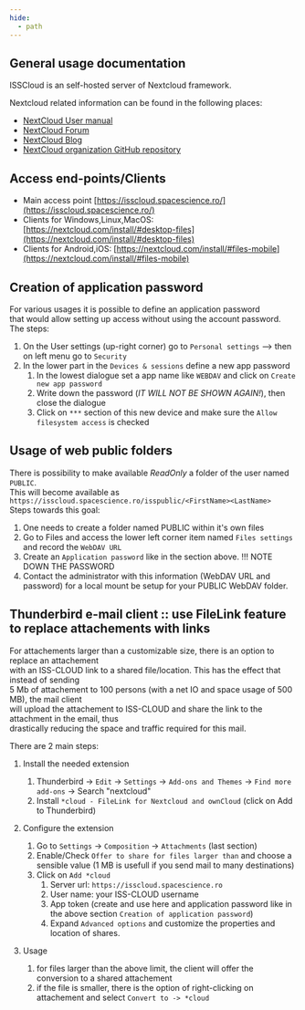 ```yaml
---
hide:
  - path
---
```


## General usage documentation

ISSCloud is an self-hosted server of Nextcloud framework.

Nextcloud related information can be found in the following places:  

* [NextCloud User manual](https://docs.nextcloud.com/server/latest/user_manual/en/)
* [NextCloud Forum](https://help.nextcloud.com/)
* [NextCloud Blog](https://nextcloud.com/blog/)
* [NextCloud organization GitHub repository](https://github.com/nextcloud)

## Access end-points/Clients

* Main access point [https://isscloud.spacescience.ro/](https://isscloud.spacescience.ro/)
* Clients for Windows,Linux,MacOS: [https://nextcloud.com/install/#desktop-files](https://nextcloud.com/install/#desktop-files)
* Clients for Android,iOS: [https://nextcloud.com/install/#files-mobile](https://nextcloud.com/install/#files-mobile)


## Creation of application password

For various usages it is possible to define an application password  
that would allow setting up access without using the account password.  
The steps:

1. On the User settings (up-right corner) go to `Personal settings` --> then on left menu go to `Security`
2. In the lower part in the `Devices & sessions` define a new app password
    1. In the lowest dialogue set a app name like `WEBDAV` and click on `Create new app password`
    2. Write down the password (*IT WILL NOT BE SHOWN AGAIN!*), then close the dialogue
    3. Click on `***` section of this new device and make sure the `Allow filesystem access` is checked


## Usage of web public folders

There is possibility to make available *ReadOnly* a folder of the user named `PUBLIC`.  
This will become available as `https://isscloud.spacescience.ro/isspublic/<FirstName><LastName>`  
Steps towards this goal:  

1. One needs to create a folder named PUBLIC within it's own files
2. Go to Files and access the lower left corner item named `Files settings` and record the `WebDAV URL`
3. Create an `Application password` like in the section above. !!! NOTE DOWN THE PASSWORD
3. Contact the administrator with this information (WebDAV URL and password) for a local mount be setup for your PUBLIC WebDAV folder.


## Thunderbird e-mail client :: use FileLink feature to replace attachements with links

For attachements larger than a customizable size, there is an option to replace an attachement  
with an ISS-CLOUD link to a shared file/location. This has the effect that instead of sending  
5 Mb of attachement to 100 persons (with a net IO and space usage of 500 MB), the mail client  
will upload the attachement to ISS-CLOUD and share the link to the attachment in the email, thus  
drastically reducing the space and traffic required for this mail.  

There are 2 main steps:

1. Install the needed extension
    1. Thunderbird -> `Edit` -> `Settings` -> `Add-ons and Themes` -> `Find more add-ons` -> Search "nextcloud"
    2. Install `*cloud - FileLink for Nextcloud and ownCloud` (click on Add to Thunderbird)

2. Configure the extension
    1. Go to `Settings` -> `Composition` -> `Attachments` (last section)
    2. Enable/Check `Offer to share for files larger than` and choose a sensible value
       (1 MB is usefull if you send mail to many destinations)
    3. Click on `Add *cloud`
        1. Server url: `https://isscloud.spacescience.ro`
        2. User name: your ISS-CLOUD username
        3. App token (create and use here and application password like in the above section `Creation of application password`)
        4. Expand `Advanced options` and customize the properties and location of shares.

3. Usage
    1. for files larger than the above limit, the client will offer the conversion to a shared attachement
    2. if the file is smaller, there is the option of right-clicking on attachement and select `Convert to -> *cloud`






